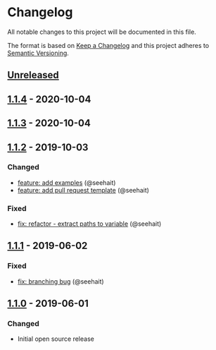 # Changelog

All notable changes to this project will be documented in this file.

The format is based on [Keep a Changelog](http://keepachangelog.com/en/1.0.0/)
and this project adheres to [Semantic Versioning](http://semver.org/spec/v2.0.0.html).

## [Unreleased]

## [1.1.4] - 2020-10-04
## [1.1.3] - 2020-10-04
## [1.1.2] - 2019-10-03

### Changed

- [feature: add examples](https://github.com/seehait/copy-windows-10-lock-screen-wallpaper/pull/3) (@seehait)
- [feature: add pull request template](https://github.com/seehait/copy-windows-10-lock-screen-wallpaper/pull/5) (@seehait)

### Fixed

- [fix: refactor - extract paths to variable](https://github.com/seehait/copy-windows-10-lock-screen-wallpaper/pull/4) (@seehait)

## [1.1.1] - 2019-06-02

### Fixed

- [fix: branching bug](https://github.com/seehait/copy-windows-10-lock-screen-wallpaper/pull/1) (@seehait)

## [1.1.0] - 2019-06-01

### Changed

- Initial open source release

[unreleased]: https://github.com/seehait/copy-windows-10-lock-screen-wallpaper/compare/1.1.4...HEAD
[1.1.4]: https://github.com/seehait/copy-windows-10-lock-screen-wallpaper/compare/1.1.3...1.1.4
[1.1.3]: https://github.com/seehait/copy-windows-10-lock-screen-wallpaper/compare/1.1.2...1.1.3
[1.1.2]: https://github.com/seehait/copy-windows-10-lock-screen-wallpaper/compare/1.1.1...1.1.2
[1.1.1]: https://github.com/seehait/copy-windows-10-lock-screen-wallpaper/compare/1.1.0...1.1.1
[1.1.0]: https://github.com/seehait/copy-windows-10-lock-screen-wallpaper/compare/bb05af7da13d8f8468da5f22097d989ab0a8cd3f...1.1.0
